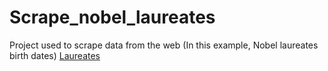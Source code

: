 # Scrape_nobel_laureates
Project used to scrape data from the web (In this example, Nobel laureates birth dates)
[Laureates](https://cuervo88.github.io/Scrape_nobel_laureates/)
